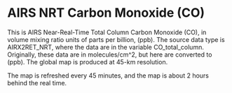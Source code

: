 # AIRS NRT Carbon Monoxide (CO)  

This is AIRS Near-Real-Time Total Column Carbon Monoxide (CO), in volume mixing ratio units of parts per billion, (ppb). The source data type is AIRX2RET_NRT, where the data are in the variable CO_total_column. Originally, these data are in molecules/cm^2, but here are converted to (ppb). The global map is produced at 45-km resolution. 

The map is refreshed every 45 minutes, and the map is about 2 hours behind the real time.
